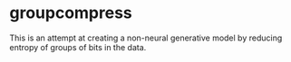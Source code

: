 # groupcompress

This is an attempt at creating a non-neural generative model by reducing entropy of groups of bits in the data.
